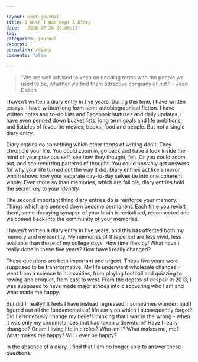 ```yaml
---

layout: post-journal
title: I Wish I Had Kept A Diary 
date:   2016-07-26 09:00:11
tag: 
categories: journal
excerpt: 
permalink: /diary
comments: false

---
```




> “We are well advised to keep on nodding terms with the people we used to be, whether we find them attractive company or not.” - Joan Didion

I haven’t written a diary entry in five years. During this time, I have written essays. I have written long form semi-autobiographical fiction. I have written notes and to-do lists and Facebook statuses and daily updates. I have even penned down bucket lists, long term goals and life ambitions, and listicles of favourite movies, books, food and people. But not a single diary entry. 

Diary entries do something which other forms of writing don’t. They chronicle your life. You could zoom in, go back and have a look inside the mind of your previous self, see how they thought, felt. Or you could zoom out, and see recurring patterns of thought.  You could possibly get answers for why your life turned out the way it did.  Diary entries act like a mirror which shows how your separate day-to-day selves tie into one coherent whole. Even more so than memories, which are fallible, diary entries hold the secret key to your *identity.* 

The second important thing diary entries do is reinforce your memory. Things which are penned down become permanent. Each time you revisit them, some decaying synapse of your brain is revitalised, reconnected and welcomed back into the community of your memories. 

I haven’t written a diary entry in five years, and this has affected both my memory and my identity.  My memories of this period are less vivid, less available than those of my college days. How time flies by! What have I really done in these five years? How have I really changed?

These questions are both important and urgent. These five years were supposed to be transformative. My life underwent wholesale changes: I went from a science to humanities, from playing football and quizzing to rowing and croquet, from east to west. From the depths of despair in 2013, I was supposed to have made major strides into discovering who I am and what made me happy. 

But did I, really? It feels I have instead regressed. I sometimes wonder: had I figured out all the fundamentals of life early on which I subsequently forgot? Did I erroneously change my beliefs thinking that I was in the wrong - when it was only my circumstances that had taken a downturn? Have I really changed? Or am I living life in circles?  Who am I? What makes me, me? What makes me happy? Will I ever be happy? 

In the absence of a diary, I find that I am no longer able to answer these questions. 
